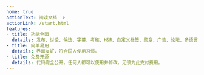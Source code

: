 ```yaml
---
home: true
actionText: 阅读文档 ->
actionLink: /start.html
features:
- title: 功能全面
  details: 发布、讨论、候选、字幕、考核、H&R、自定义标签、勋章、广告、论坛、多语言...应有尽有。
- title: 简单易用
  details: 界面友好，符合国人使用习惯。
- title: 免费开源
  details: 代码完全公开，任何人都可以使用并修改，无须为此支付费用。
---
```


<ArticleTopAd></ArticleTopAd>